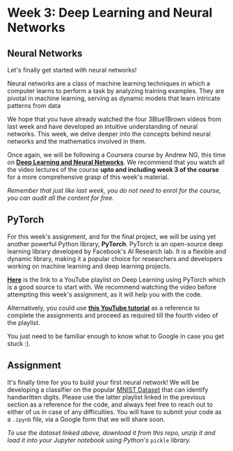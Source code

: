 # Week 3: Deep Learning and Neural Networks

## Neural Networks

Let's finally get started with neural networks! 

Neural networks are a class of machine learning techniques in which a computer learns to perform a task by analyzing training examples. They are pivotal in machine learning, serving as dynamic models that learn intricate patterns from data

We hope that you have already watched the four 3Blue1Brown videos from last week and have developed an intuitive understanding of neural networks. This week, we delve deeper into the concepts behind neural networks and the mathematics involved in them.

Once again, we will be following a Coursera course by Andrew NG, this time on [**Deep Learning and Neural Networks**](https://www.coursera.org/learn/neural-networks-deep-learning). We recommend that you watch all the video lectures of the course **upto and including week 3 of the course** for a more comprehensive grasp of this week's material.

*Remember that just like last week, you do not need to enrol for the course, you can audit all the content for free.*

## PyTorch

For this week's assignment, and for the final project, we will be using yet another powerful Python library, **PyTorch**. PyTorch is an open-source deep learning library developed by Facebook's AI Research lab. It is a flexible and dynamic library, making it a popular choice for researchers and developers working on machine learning and deep learning projects.

[**Here**](https://www.youtube.com/watch?v=c36lUUr864M&pp=ygUcbmV1cmFsIG5ldHdvcmsgd2l0aCBweXRvcmNoIA%3D%3D) is the link to a YouTube playlist on Deep Learning using PyTorch which is a good source to start with. We recommend watching the video before attempting this week's assignment, as it will help you with the code.

Alternatively, you could use [**this YouTube tutorial**](https://www.youtube.com/watch?v=BzcBsTou0C0) as a reference to complete the assignments and proceed as required till the fourth video of the playlist. 

You just need to be familiar enough to know what to Google in case you get stuck :).

## Assignment

It's finally time for you to build your first neural network! We will be developing a classifier on the popular [MNIST Dataset](./MNIST_data.zip) that can identify handwritten digits. Please use the latter playlist linked in the previous section as a reference for the code, and always feel free to reach out to either of us in case of any difficulties. You will have to submit your code as a ```.ipynb``` file, via a Google form that we will share soon. 

*To use the dataset linked above, download it from this repo, unzip it and load it into your Jupyter notebook using Python's* ```pickle``` *library.*
